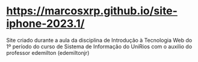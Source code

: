 # https://marcosxrp.github.io/site-iphone-2023.1/
Site criado durante a aula da disciplina de Introdução à Tecnologia Web do 1º período do curso de Sistema de Informação do UniRios com o auxilio do professor edemilton (edemiltonjr)
